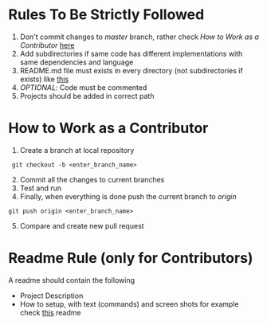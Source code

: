 #  Rules To Be Strictly Followed
1. Don't commit changes to _master_ branch, rather check _How to Work as a Contributor_ [here](#how-to-work-as-a-contributor)
2. Add subdirectories if same code has different implementations with same dependencies and language
3. README.md file must exists in every directory (not subdirectories if exists) like [this](https://github.com/tbhaxor/educational_projects/blob/master/PYTHON_AND_MYSQL/STUDENT_MANAGEMENT_PROGRAM/README.md)
4. _OPTIONAL_: Code must be commented
5. Projects should be added in correct path

# How to Work as a Contributor
1. Create a branch at local repository
```
 git checkout -b <enter_branch_name>
```
2. Commit all the changes to current branches
3. Test and run
4. Finally, when everything is done push the current branch to _origin_
```
git push origin <enter_branch_name>
```
5. Compare and create new pull request

# Readme Rule (only for Contributors)
A readme should contain the following
+ Project Description
+ How to setup, with text (commands) and screen shots
for example check [this](https://github.com/tbhaxor/educational_projects/blob/master/STUDENT_MANAGEMENT_IN_PHP_MYSQL/README.md) readme

